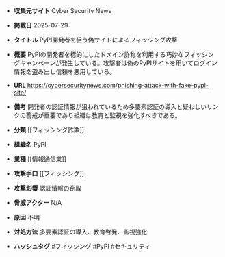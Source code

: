 - **収集元サイト**
Cyber Security News

- **掲載日**
2025-07-29

- **タイトル**
PyPI開発者を狙う偽サイトによるフィッシング攻撃

- **概要**
PyPIの開発者を標的にしたドメイン詐称を利用する巧妙なフィッシングキャンペーンが発生している。攻撃者は偽のPyPIサイトを用いてログイン情報を盗み出し信頼を悪用している。

- **URL**
https://cybersecuritynews.com/phishing-attack-with-fake-pypi-site/

- **備考**
開発者の認証情報が狙われているため多要素認証の導入と疑わしいリンクの警戒が重要であり組織は教育と監視を強化すべきである。

- **分類**
[[フィッシング詐欺]]

- **組織名**
PyPI

- **業種**
[[情報通信業]]

- **攻撃手口**
[[フィッシング]]

- **攻撃影響**
認証情報の窃取

- **脅威アクター**
N/A

- **原因**
不明

- **対処方法**
多要素認証の導入、教育啓発、監視強化

- **ハッシュタグ**
#フィッシング #PyPI #セキュリティ
